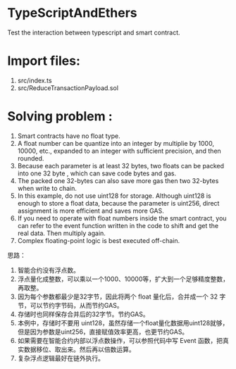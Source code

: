 # TypeScriptAndEthers
Test the interaction between typescript and smart contract.

# Import files:
1. src/index.ts
2. src/ReduceTransactionPayload.sol


# Solving problem :

1. Smart contracts have no float type.
2. A float number can be quantize into an integer by multiplie by 1000, 10000, etc., expanded to an integer with sufficient precision, and then rounded.
3. Because each parameter is at least 32 bytes, two floats can be packed into one 32 byte , which can save code bytes and gas.
4. The packed one 32-bytes can also save more gas then two 32-bytes when write to chain.
5. In this example, do not use uint128 for storage. Although uint128 is enough to store a float data, because the parameter is uint256, direct assignment is more efficient and saves more GAS.
6. If you need to operate with float numbers inside the smart contract, you can refer to the event function written in the code to shift and get the real data. Then multiply again.
7. Complex floating-point logic is best executed off-chain.

思路：
1. 智能合约没有浮点数。
2. 浮点量化成整数，可以乘以一个1000、10000等，扩大到一个足够精度整数，再取整。
3. 因为每个参数都最少是32字节，因此将两个 float 量化后，合并成一个 32 字节，可以节约字节码，从而节约GAS。
4. 存储时也同样保存合并后的32字节。节约GAS。
5. 本例中，存储时不要用 uint128，虽然存储一个float量化数据用uint128就够，但是因为参数是uint256，直接赋值效率更高，也更节约GAS。
6. 如果需要在智能合约内部以浮点数操作，可以参照代码中写 Event 函数，把真实数据移位、取出来。然后再以倍数运算。
7. 复杂浮点逻辑最好在链外执行。
